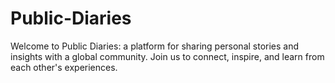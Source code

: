 # Public-Diaries
Welcome to Public Diaries: a platform for sharing personal stories and insights with a global community. Join us to connect, inspire, and learn from each other's experiences.
